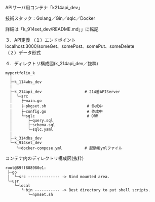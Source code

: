 APIサーバ用コンテナ「k214api_dev」  

技術スタック：Golang／Gin／sqlc／Docker  

詳細は「k_914set_dev/README.md」」に転記  

３．API定義
（１）エンドポイント  
     localhost:3000/someGet、somePost、somePut、someDelete  
（２）データ形式  

４．ディレクトリ構成図(k_214api_dev／抜粋)  
```
myportfolio_k
  │
  ├─k_114wbs_dev
  |
  ├─k_214api_dev                   # 214番APIServer
  │  └─src
  │    ├─main.go
  │    ├─pkgset.sh                  # 作成中
  │    ├─config.go                  # 作成中
  │    └─sqlc                       # ORM
  │       ├─query.sql
  │       ├─schema.sql
  │       └─sqlc.yaml
  |
  ├─k_314dbs_dev
  └─k_914set_dev
     └─docker-compose.yml          # 起動用ymlファイル
```
コンテナ内のディレクトリ構成図(抜粋)
```
root@89ff808980e1:
 ├─go
 |  └─src -------------- -> Bind mounted area.
 └─usr
    └─local
       └─bin ----------- -> Best directory to put shell scripts.
          └─npmset.sh
```
<!--

-->